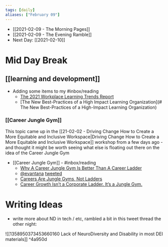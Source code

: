 ```yaml
---
tags: [daily]
aliases: ["February 09"]
---
```


- [[2021-02-09 - The Morning Pages]]
- [[2021-02-09 - The Evening Ramble]]
- Next Day: [[2021-02-10]]

# Mid Day Break

## [[learning and development]]
- Adding some items to my #inbox/reading
	- [The 2021 Workplace Learning Trends Report](https://business.udemy.com/resources/2021-workplace-learning-trends-report/?locale=en_US&mx_pg=blog_page_hr-and-ld&ref=) 
	- [The New Best-Practices of a High Impact Learning Organization](# The New Best-Practices of a High-Impact Learning Organization)

### [[Career Jungle Gym]]

This topic came up in the [[21-02-02 - Driving Change How to Create a More Equitable and Inclusive Workspace|Driving Change How to Create a More Equitable and Inclusive Workspace]] workshop from a few days ago - and thought it might be worth seeing what else is floating out there on the idea of the Career Jungle Gym

- [[Career Jungle Gym]] - #inbox/reading 
	-  [Why A Career Jungle Gym Is Better Than A Career Ladder](https://www.forbes.com/sites/deborahljacobs/2013/03/14/why-a-career-jungle-gym-is-better-than-a-career-ladder/?sh=4f096c931248)
	-  [@evantana](https://twitter.com/evantana) [tweeted](https://twitter.com/evantana/status/1321843177347710976)
	-  [Careers Are Jungle Gyms, Not Ladders](https://thoughtensemble.com/careers-are-jungle-gyms-not-ladders/page/47/?et_blog)
	-  [Career Growth Isn’t a Corporate Ladder. It’s a Jungle Gym.](https://www.drift.com/blog/reinvent-career-growth/)


# Writing Ideas

- write more about ND in tech / etc, rambled a bit in this tweet thread the other night:

![[1358950373453660160 Lack of NeuroDiversity and Disability in most DEI materials]] ^4a950d